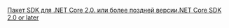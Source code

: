 [<span data-ttu-id="14e07-101">Пакет SDK для .NET Core 2.0. или более поздней версии</span><span class="sxs-lookup"><span data-stu-id="14e07-101">.NET Core SDK 2.0 or later</span></span>](https://www.microsoft.com/net/download)
